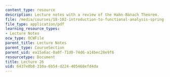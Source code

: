 ```yaml
---
content_type: resource
description: Lecture notes with a review of the Hahn-Banach Theorem.
file: /media/courses/18-102-introduction-to-functional-analysis-spring-2009/6437e8b8310a6b54d224405468efd4da_MIT18_102s09_lec26.pdf
file_type: application/pdf
learning_resource_types:
- Lecture Notes
ocw_type: OCWFile
parent_title: Lecture Notes
parent_type: CourseSection
parent_uid: ea15a6ac-0a0f-71d0-74d6-a14bec28e9f6
resourcetype: Document
title: Lecture 26
uid: 6437e8b8-310a-6b54-d224-405468efd4da
---
```

